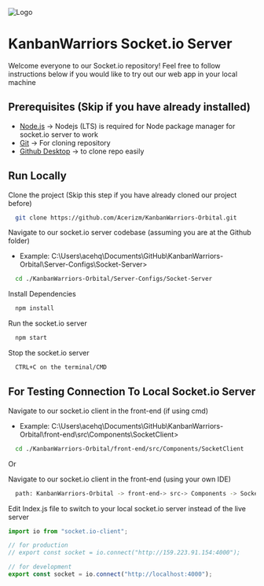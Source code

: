 ![Logo](https://drive.google.com/uc?id=1DLNaICEW3G2hWcvZ7L6fD707nVMqvGi7)

# KanbanWarriors Socket.io Server

Welcome everyone to our Socket.io repository! Feel free to follow instructions below if you would like to try out our web app in your local machine

## Prerequisites (Skip if you have already installed)

-   [Node.js](https://nodejs.org/en/) -> Nodejs (LTS) is required for Node package manager for socket.io server to work
-   [Git](https://git-scm.com/book/en/v2/Getting-Started-Installing-Git) -> For cloning repository
-   [Github Desktop](https://desktop.github.com/) -> to clone repo easily

## Run Locally

Clone the project (Skip this step if you have already cloned our project before)

```bash
  git clone https://github.com/Acerizm/KanbanWarriors-Orbital.git
```

Navigate to our socket.io server codebase (assuming you are at the Github folder)

-   Example: C:\Users\acehq\Documents\GitHub\KanbanWarriors-Orbital\Server-Configs\Socket-Server>

```bash
  cd ./KanbanWarriors-Orbital/Server-Configs/Socket-Server
```

Install Dependencies

```bash
  npm install
```

Run the socket.io server

```bash
  npm start
```

Stop the socket.io server

```bash
  CTRL+C on the terminal/CMD
```

## For Testing Connection To Local Socket.io Server

Navigate to our socket.io client in the front-end (if using cmd)

-   Example: C:\Users\acehq\Documents\GitHub\KanbanWarriors-Orbital\front-end\src\Components\SocketClient>

```bash
  cd ./KanbanWarriors-Orbital/front-end/src/Components/SocketClient
```

Or

Navigate to our socket.io client in the front-end (using your own IDE)

```bash
  path: KanbanWarriors-Orbital -> front-end-> src-> Components -> SocketClient -> index.js
```

Edit Index.js file to switch to your local socket.io server instead of the live server

```jsx
import io from "socket.io-client";

// for production
// export const socket = io.connect("http://159.223.91.154:4000");

// for development
export const socket = io.connect("http://localhost:4000");
```
